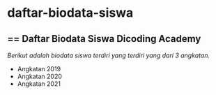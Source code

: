 # daftar-biodata-siswa
==
Daftar Biodata Siswa Dicoding Academy
--
*Berikut adalah biodata siswa terdiri yang terdiri yang dari 3 angkatan.*
- Angkatan 2019
- Angkatan 2020
- Angkatan 2021
